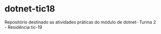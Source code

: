# dotnet-tic18
Repositório destinado as atividades práticas do módulo de dotnet- Turma 2 - Residência tic-19
